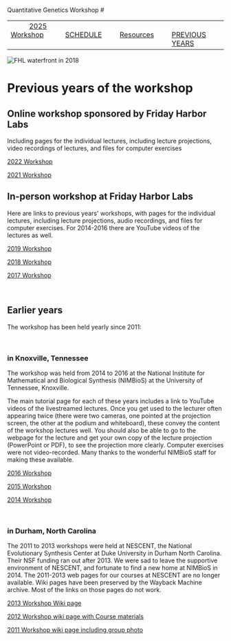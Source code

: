 Quantitative Genetics Workshop #

|        |        |        |    |
|--------|---------------------------------------------|--------------------|------------------------------------------|
| &nbsp;&nbsp;&nbsp;&nbsp;&nbsp;&nbsp;&nbsp;&nbsp;&nbsp; [2025 Workshop](/index.html) &nbsp;&nbsp;&nbsp;&nbsp;&nbsp;&nbsp;&nbsp;&nbsp;&nbsp; | &nbsp;&nbsp;&nbsp;&nbsp;&nbsp;&nbsp;&nbsp;&nbsp;&nbsp;&nbsp;&nbsp;&nbsp; [SCHEDULE](2025/schedule.html) &nbsp;&nbsp;&nbsp;&nbsp;&nbsp;&nbsp;&nbsp;&nbsp;&nbsp; | &nbsp;&nbsp;&nbsp;&nbsp;&nbsp;&nbsp;&nbsp;&nbsp;&nbsp;&nbsp;&nbsp;&nbsp; [Resources](2025/resources.html) &nbsp;&nbsp;&nbsp;&nbsp;&nbsp;&nbsp;&nbsp;&nbsp;&nbsp; | &nbsp;&nbsp;&nbsp;&nbsp;&nbsp;&nbsp;&nbsp;&nbsp;&nbsp; [PREVIOUS YEARS](2025/previous.html) &nbsp;&nbsp;&nbsp;&nbsp;&nbsp;&nbsp; |


<div align="left">
<img src="/media/FHLimage2018b.jpg" alt="FHL waterfront in 2018">
</div>



# Previous years of the workshop #

## Online workshop sponsored by Friday Harbor Labs ##

Including pages for the individual lectures, including lecture projections, video recordings of lectures, and files for computer exercises

[2022 Workshop](https://EQGW.github.io/2022/schedule.md)

[2021 Workshop](https://EQGW.github.io/2021/schedule.md)

## In-person workshop at Friday Harbor Labs ##

Here are links to previous years' workshops, with pages for the individual lectures, including lecture projections, audio recordings, and files for computer exercises.  For 2014-2016 there are YouTube videos of the lectures as well.

[2019 Workshop](https://sites.uw.edu/fhleqg/)

[2018 Workshop](http://sites.uw.edu/fhleqg/schedule-2018/)

[2017 Workshop](http://sites.uw.edu/fhleqg/2017-schedule/)


&nbsp;

## Earlier years ##

The workshop has been held yearly since 2011:

&nbsp;

### in Knoxville, Tennessee ###

The workshop was held from 2014 to 2016 at the National Institute for Mathematical and Biological Synthesis (NIMBioS) at the University of Tennessee, Knoxville.

The main tutorial page for each of these years includes a link to YouTube videos of the livestreamed lectures.  Once you get used to the lecturer often appearing twice (there were two cameras, one pointed at the projection screen, the other at the podium and whiteboard), these convey the content of the workshop lectures well.  You should also be able to go to the webpage for the lecture and get your own copy of the lecture projection (PowerPoint or PDF), to see the projection more clearly.  Computer exercises were not video-recorded.  Many thanks to the wonderful NIMBioS staff for making these available.


[2016 Workshop](http://www.nimbios.org/tutorials/TT_eqg2016)


[2015 Workshop](http://www.nimbios.org/tutorials/TT_eqg2015)


[2014 Workshop](http://www.nimbios.org/tutorials/TT_eqg)

&nbsp;

### in Durham, North Carolina ###

The 2011 to 2013 workshops were held at NESCENT, the National Evolutionary Synthesis Center at Duke University in Durham North Carolina.  Their NSF funding ran out after 2013.  We were sad to leave the supportive environment of NESCENT, and fortunate to find a new home at NIMBioS in 2014.  The 2011-2013 web pages for our courses at NESCENT are no longer available.  Wiki pages have been preserved by the Wayback Machine archive. Most of the links on those pages do not work.


[2013 Workshop Wiki page](https://web.archive.org/web/20130517232805/https://academy.nescent.org/wiki/Evolutionary_quantitative_genetics)


[2012 Workshop wiki page with Course materials](https://web.archive.org/web/20121202111458/http://academy.nescent.org:80/wiki/Evolutionary_quantitative_genetics)


[2011 Workshop wiki page including group photo](https://web.archive.org/web/20130725033210/https://academy.nescent.org/wiki/2011_Evolutionary_quantitative_genetics)
